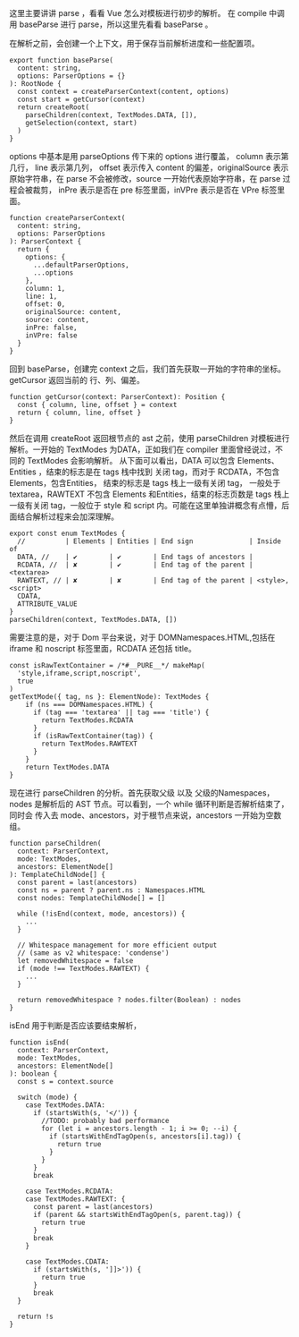 这里主要讲讲 parse ，看看 Vue 怎么对模板进行初步的解析。 在 compile 中调用 baseParse 进行 parse，所以这里先看看 baseParse 。

在解析之前，会创建一个上下文，用于保存当前解析进度和一些配置项。
```
export function baseParse(
  content: string,
  options: ParserOptions = {}
): RootNode {
  const context = createParserContext(content, options)
  const start = getCursor(context)
  return createRoot(
    parseChildren(context, TextModes.DATA, []),
    getSelection(context, start)
  )
}
```
options 中基本是用 parseOptions 传下来的 options 进行覆盖， column 表示第几行， line 表示第几列， offset 表示传入 content 的偏差，originalSource 表示原始字符串，在 parse 不会被修改，source 一开始代表原始字符串，在 parse 过程会被裁剪， inPre 表示是否在 pre 标签里面，inVPre 表示是否在 VPre 标签里面。

```
function createParserContext(
  content: string,
  options: ParserOptions
): ParserContext {
  return {
    options: {
      ...defaultParserOptions,
      ...options
    },
    column: 1,
    line: 1,
    offset: 0,
    originalSource: content,
    source: content,
    inPre: false,
    inVPre: false
  }
}
```

回到 baseParse，创建完 context 之后，我们首先获取一开始的字符串的坐标。 getCursor 返回当前的 行、列、偏差。
```
function getCursor(context: ParserContext): Position {
  const { column, line, offset } = context
  return { column, line, offset }
}
```
然后在调用 createRoot 返回根节点的 ast 之前，使用 parseChildren 对模板进行解析。一开始的 TextModes 为DATA，正如我们在 compiler 里面曾经说过，不同的 TextModes 会影响解析。 从下面可以看出，DATA 可以包含 Elements、 Entities ，结束的标志是在 tags 栈中找到 关闭 tag，而对于 RCDATA，不包含  Elements，包含Entities， 结束的标志是 tags 栈上一级有关闭 tag， 一般处于 textarea，RAWTEXT 不包含  Elements 和Entities，结束的标志页数是 tags 栈上一级有关闭 tag，一般位于 style 和 script 内。可能在这里单独讲概念有点懵，后面结合解析过程来会加深理解。
```
export const enum TextModes {
  //          | Elements | Entities | End sign              | Inside of
  DATA, //    | ✔        | ✔        | End tags of ancestors |
  RCDATA, //  | ✘        | ✔        | End tag of the parent | <textarea>
  RAWTEXT, // | ✘        | ✘        | End tag of the parent | <style>,<script>
  CDATA,
  ATTRIBUTE_VALUE
}
parseChildren(context, TextModes.DATA, [])
```
需要注意的是，对于 Dom 平台来说，对于 DOMNamespaces.HTML,包括在 iframe 和 noscript 标签里面，RCDATA 还包括 title。
```
const isRawTextContainer = /*#__PURE__*/ makeMap(
  'style,iframe,script,noscript',
  true
)
getTextMode({ tag, ns }: ElementNode): TextModes {
    if (ns === DOMNamespaces.HTML) {
      if (tag === 'textarea' || tag === 'title') {
        return TextModes.RCDATA
      }
      if (isRawTextContainer(tag)) {
        return TextModes.RAWTEXT
      }
    }
    return TextModes.DATA
}
```

现在进行 parseChildren 的分析。首先获取父级 以及 父级的Namespaces，nodes 是解析后的 AST 节点。可以看到，一个 while 循环判断是否解析结束了，同时会 传入去 mode、ancestors，对于根节点来说，ancestors 一开始为空数组。
```
function parseChildren(
  context: ParserContext,
  mode: TextModes,
  ancestors: ElementNode[]
): TemplateChildNode[] {
  const parent = last(ancestors)
  const ns = parent ? parent.ns : Namespaces.HTML
  const nodes: TemplateChildNode[] = []

  while (!isEnd(context, mode, ancestors)) {
    ...
  }

  // Whitespace management for more efficient output
  // (same as v2 whitespace: 'condense')
  let removedWhitespace = false
  if (mode !== TextModes.RAWTEXT) {
    ...
  }

  return removedWhitespace ? nodes.filter(Boolean) : nodes
}
```
isEnd 用于判断是否应该要结束解析，
```
function isEnd(
  context: ParserContext,
  mode: TextModes,
  ancestors: ElementNode[]
): boolean {
  const s = context.source

  switch (mode) {
    case TextModes.DATA:
      if (startsWith(s, '</')) {
        //TODO: probably bad performance
        for (let i = ancestors.length - 1; i >= 0; --i) {
          if (startsWithEndTagOpen(s, ancestors[i].tag)) {
            return true
          }
        }
      }
      break

    case TextModes.RCDATA:
    case TextModes.RAWTEXT: {
      const parent = last(ancestors)
      if (parent && startsWithEndTagOpen(s, parent.tag)) {
        return true
      }
      break
    }

    case TextModes.CDATA:
      if (startsWith(s, ']]>')) {
        return true
      }
      break
  }

  return !s
}
```